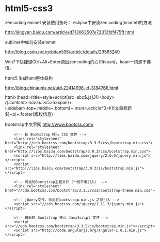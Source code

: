 # html5-css3
zencoding emmet 安装使用技巧：
eclipse中安装zen coding(emmet)的方法

http://jingyan.baidu.com/article/d713063507e72313fdf475ff.html 

sublime中如何安装emmet 

http://blog.csdn.net/gebitan505/article/details/29565249

Win7下快捷键Ctrl+Alt+Enter调出zencoding的心印(koan)，koan一词源于佛语。

html:5 生成html整体结构

http://blog.chinaunix.net/uid-22414998-id-3184766.html

html>(head>(title+style+script[src=abc$.js]*3))+body>((.content>.nav>ul>li*5>a>span)+(.sidebar>.top+.middle+.bottom)+.main>.acticle*3>h1{文章标题$}+p)+.footer{版权信息}

bootstrap中文官网
http://www.bootcss.com/

        <!-- 新 Bootstrap 核心 CSS 文件 -->
        <link rel="stylesheet" href="http://cdn.bootcss.com/bootstrap/3.3.5/css/bootstrap.min.css">
        <link rel="stylesheet" href="http://libs.baidu.com/bootstrap/3.0.3/css/bootstrap.min.css">
        <script src="http://libs.baidu.com/jquery/2.0.0/jquery.min.js"></script>
        <script src="http://libs.baidu.com/bootstrap/3.0.3/js/bootstrap.min.js"></script>
        
        <!-- 可选的Bootstrap主题文件（一般不用引入） -->
        <link rel="stylesheet" href="//cdn.bootcss.com/bootstrap/3.3.5/css/bootstrap-theme.min.css">
        
        <!-- jQuery文件。务必在bootstrap.min.js 之前引入 -->
        <script src="//cdn.bootcss.com/jquery/1.11.3/jquery.min.js"></script>
        
        <!-- 最新的 Bootstrap 核心 JavaScript 文件 -->
        <script src="//cdn.bootcss.com/bootstrap/3.3.5/js/bootstrap.min.js"></script>
        <script src="http://code.angularjs.org/angular-1.0.1.min.js"></script>

